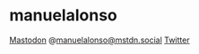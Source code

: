 # manuelalonso
<a rel="me" href="https://mstdn.social/@manuelalonso">Mastodon</a> @manuelalonso@mstdn.social
<a rel="me" href="https://twitter.com/ManoloAlonso1">Twitter</a>

